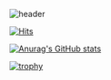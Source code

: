 ![header](https://capsule-render.vercel.app/api?type=wave&color=auto&height=300&section=header&text=Welcome%20to%20minuk0506&fontSize=70)

[![Hits](https://hits.seeyoufarm.com/api/count/incr/badge.svg?url=https://github.com/minuk0506)](https://github.com/minuk0506)                    

[![Anurag's GitHub stats](https://github-readme-stats.vercel.app/api?username=minuk0506)](https://github.com/anuraghazra/github-readme-stats)

[![trophy](https://github-profile-trophy.vercel.app/?username=minuk0506&theme=onedark)](https://github.com/ryo-ma/github-profile-trophy)
